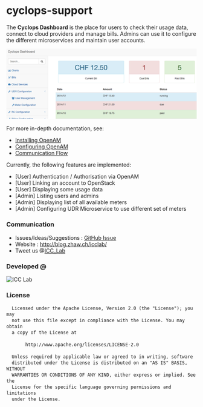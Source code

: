 # cyclops-support

The **Cyclops Dashboard** is the place for users to check their usage data, connect to cloud providers and manage bills. Admins can use it to configure the different microservices and maintain user accounts.

![](https://github.com/icclab/cyclops-support/blob/master/dashboard/doc/images/dashboard_menu.png)

For more in-depth documentation, see:
* [Installing OpenAM](https://github.com/icclab/cyclops-support/wiki/OpenAM-Installation)
* [Configuring OpenAM](https://github.com/icclab/cyclops-support/wiki/OpenAM-Configuration)
* [Communication Flow](https://github.com/icclab/cyclops-support/wiki/Communication-Flow)

Currently, the following features are implemented:
* [User] Authentication / Authorisation via OpenAM
* [User] Linking an account to OpenStack
* [User] Displaying some usage data
* [Admin] Listing users and admins
* [Admin] Displaying list of all available meters
* [Admin] Configuring UDR Microservice to use different set of meters

### Communication
  * Issues/Ideas/Suggestions : <a href="https://github.com/icclab/cyclops-support/issues">GitHub Issue</a>
  * Website : http://blog.zhaw.ch/icclab/ 
  * Tweet us @<a href="https://twitter.com/ICC_Lab">ICC_Lab</a>
   
### Developed @
<img src="http://blog.zhaw.ch/icclab/files/2014/04/icclab_logo.png" alt="ICC Lab" height="180" width="620"></img>

### License
 
      Licensed under the Apache License, Version 2.0 (the "License"); you may
      not use this file except in compliance with the License. You may obtain
      a copy of the License at
 
           http://www.apache.org/licenses/LICENSE-2.0
 
      Unless required by applicable law or agreed to in writing, software
      distributed under the License is distributed on an "AS IS" BASIS, WITHOUT
      WARRANTIES OR CONDITIONS OF ANY KIND, either express or implied. See the
      License for the specific language governing permissions and limitations
      under the License.
